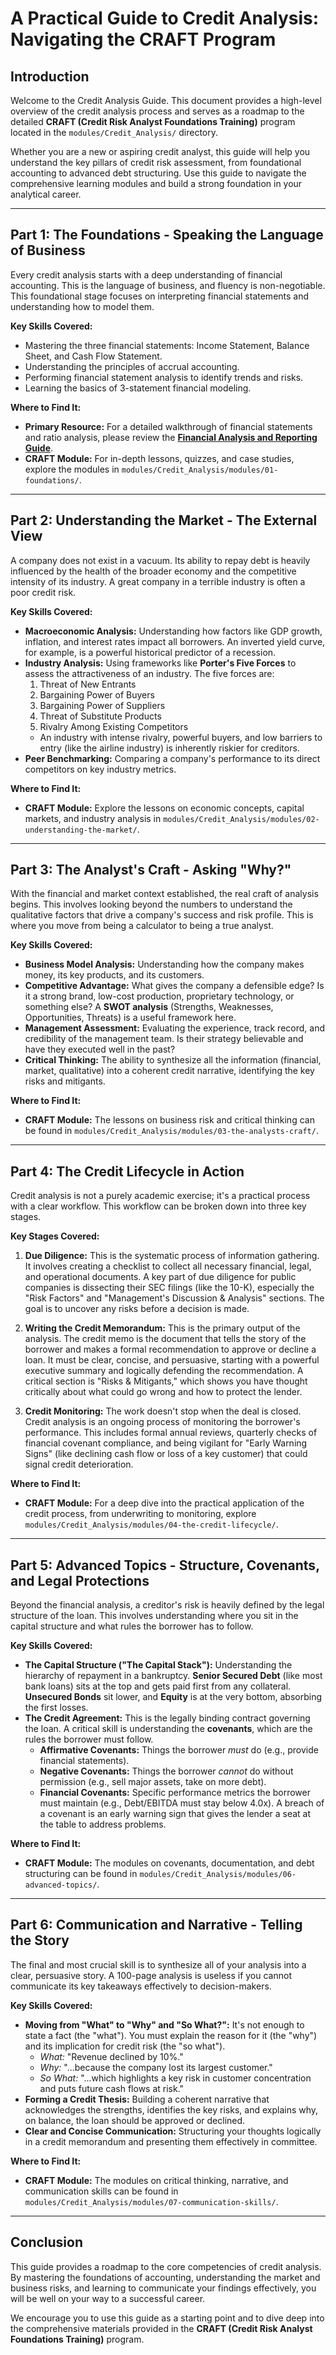 # A Practical Guide to Credit Analysis: Navigating the CRAFT Program

## Introduction

Welcome to the Credit Analysis Guide. This document provides a high-level overview of the credit analysis process and serves as a roadmap to the detailed **CRAFT (Credit Risk Analyst Foundations Training)** program located in the `modules/Credit_Analysis/` directory.

Whether you are a new or aspiring credit analyst, this guide will help you understand the key pillars of credit risk assessment, from foundational accounting to advanced debt structuring. Use this guide to navigate the comprehensive learning modules and build a strong foundation in your analytical career.

---

## Part 1: The Foundations - Speaking the Language of Business

Every credit analysis starts with a deep understanding of financial accounting. This is the language of business, and fluency is non-negotiable. This foundational stage focuses on interpreting financial statements and understanding how to model them.

**Key Skills Covered:**
*   Mastering the three financial statements: Income Statement, Balance Sheet, and Cash Flow Statement.
*   Understanding the principles of accrual accounting.
*   Performing financial statement analysis to identify trends and risks.
*   Learning the basics of 3-statement financial modeling.

**Where to Find It:**
*   **Primary Resource:** For a detailed walkthrough of financial statements and ratio analysis, please review the **[Financial Analysis and Reporting Guide](./financial_analysis_guide.md)**.
*   **CRAFT Module:** For in-depth lessons, quizzes, and case studies, explore the modules in `modules/Credit_Analysis/modules/01-foundations/`.

---

## Part 2: Understanding the Market - The External View

A company does not exist in a vacuum. Its ability to repay debt is heavily influenced by the health of the broader economy and the competitive intensity of its industry. A great company in a terrible industry is often a poor credit risk.

**Key Skills Covered:**
*   **Macroeconomic Analysis:** Understanding how factors like GDP growth, inflation, and interest rates impact all borrowers. An inverted yield curve, for example, is a powerful historical predictor of a recession.
*   **Industry Analysis:** Using frameworks like **Porter's Five Forces** to assess the attractiveness of an industry. The five forces are:
    1.  Threat of New Entrants
    2.  Bargaining Power of Buyers
    3.  Bargaining Power of Suppliers
    4.  Threat of Substitute Products
    5.  Rivalry Among Existing Competitors
    *   An industry with intense rivalry, powerful buyers, and low barriers to entry (like the airline industry) is inherently riskier for creditors.
*   **Peer Benchmarking:** Comparing a company's performance to its direct competitors on key industry metrics.

**Where to Find It:**
*   **CRAFT Module:** Explore the lessons on economic concepts, capital markets, and industry analysis in `modules/Credit_Analysis/modules/02-understanding-the-market/`.

---

## Part 3: The Analyst's Craft - Asking "Why?"

With the financial and market context established, the real craft of analysis begins. This involves looking beyond the numbers to understand the qualitative factors that drive a company's success and risk profile. This is where you move from being a calculator to being a true analyst.

**Key Skills Covered:**
*   **Business Model Analysis:** Understanding how the company makes money, its key products, and its customers.
*   **Competitive Advantage:** What gives the company a defensible edge? Is it a strong brand, low-cost production, proprietary technology, or something else? A **SWOT analysis** (Strengths, Weaknesses, Opportunities, Threats) is a useful framework here.
*   **Management Assessment:** Evaluating the experience, track record, and credibility of the management team. Is their strategy believable and have they executed well in the past?
*   **Critical Thinking:** The ability to synthesize all the information (financial, market, qualitative) into a coherent credit narrative, identifying the key risks and mitigants.

**Where to Find It:**
*   **CRAFT Module:** The lessons on business risk and critical thinking can be found in `modules/Credit_Analysis/modules/03-the-analysts-craft/`.

---

## Part 4: The Credit Lifecycle in Action

Credit analysis is not a purely academic exercise; it's a practical process with a clear workflow. This workflow can be broken down into three key stages.

**Key Stages Covered:**
1.  **Due Diligence:** This is the systematic process of information gathering. It involves creating a checklist to collect all necessary financial, legal, and operational documents. A key part of due diligence for public companies is dissecting their SEC filings (like the 10-K), especially the "Risk Factors" and "Management's Discussion & Analysis" sections. The goal is to uncover any risks before a decision is made.

2.  **Writing the Credit Memorandum:** This is the primary output of the analysis. The credit memo is the document that tells the story of the borrower and makes a formal recommendation to approve or decline a loan. It must be clear, concise, and persuasive, starting with a powerful executive summary and logically defending the recommendation. A critical section is "Risks & Mitigants," which shows you have thought critically about what could go wrong and how to protect the lender.

3.  **Credit Monitoring:** The work doesn't stop when the deal is closed. Credit analysis is an ongoing process of monitoring the borrower's performance. This includes formal annual reviews, quarterly checks of financial covenant compliance, and being vigilant for "Early Warning Signs" (like declining cash flow or loss of a key customer) that could signal credit deterioration.

**Where to Find It:**
*   **CRAFT Module:** For a deep dive into the practical application of the credit process, from underwriting to monitoring, explore `modules/Credit_Analysis/modules/04-the-credit-lifecycle/`.

---

## Part 5: Advanced Topics - Structure, Covenants, and Legal Protections

Beyond the financial analysis, a creditor's risk is heavily defined by the legal structure of the loan. This involves understanding where you sit in the capital structure and what rules the borrower has to follow.

**Key Skills Covered:**
*   **The Capital Structure ("The Capital Stack"):** Understanding the hierarchy of repayment in a bankruptcy. **Senior Secured Debt** (like most bank loans) sits at the top and gets paid first from any collateral. **Unsecured Bonds** sit lower, and **Equity** is at the very bottom, absorbing the first losses.
*   **The Credit Agreement:** This is the legally binding contract governing the loan. A critical skill is understanding the **covenants**, which are the rules the borrower must follow.
    *   **Affirmative Covenants:** Things the borrower *must* do (e.g., provide financial statements).
    *   **Negative Covenants:** Things the borrower *cannot* do without permission (e.g., sell major assets, take on more debt).
    *   **Financial Covenants:** Specific performance metrics the borrower must maintain (e.g., Debt/EBITDA must stay below 4.0x). A breach of a covenant is an early warning sign that gives the lender a seat at the table to address problems.

**Where to Find It:**
*   **CRAFT Module:** The modules on covenants, documentation, and debt structuring can be found in `modules/Credit_Analysis/modules/06-advanced-topics/`.

---

## Part 6: Communication and Narrative - Telling the Story

The final and most crucial skill is to synthesize all of your analysis into a clear, persuasive story. A 100-page analysis is useless if you cannot communicate its key takeaways effectively to decision-makers.

**Key Skills Covered:**
*   **Moving from "What" to "Why" and "So What?":** It's not enough to state a fact (the "what"). You must explain the reason for it (the "why") and its implication for credit risk (the "so what").
    *   *What:* "Revenue declined by 10%."
    *   *Why:* "...because the company lost its largest customer."
    *   *So What:* "...which highlights a key risk in customer concentration and puts future cash flows at risk."
*   **Forming a Credit Thesis:** Building a coherent narrative that acknowledges the strengths, identifies the key risks, and explains why, on balance, the loan should be approved or declined.
*   **Clear and Concise Communication:** Structuring your thoughts logically in a credit memorandum and presenting them effectively in committee.

**Where to Find It:**
*   **CRAFT Module:** The modules on critical thinking, narrative, and communication skills can be found in `modules/Credit_Analysis/modules/07-communication-skills/`.

---

## Conclusion

This guide provides a roadmap to the core competencies of credit analysis. By mastering the foundations of accounting, understanding the market and business risks, and learning to communicate your findings effectively, you will be well on your way to a successful career.

We encourage you to use this guide as a starting point and to dive deep into the comprehensive materials provided in the **CRAFT (Credit Risk Analyst Foundations Training)** program.
